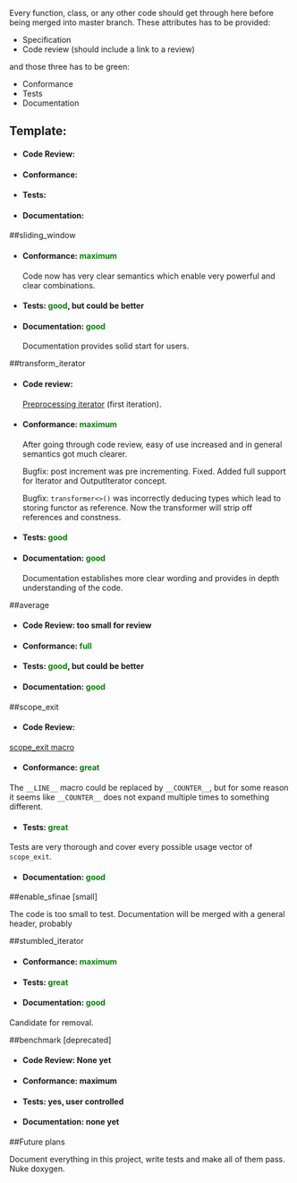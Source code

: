 Every function, class, or any other code should get through here before being merged into master branch. These attributes has to be provided:
 
 - Specification
 - Code review (should include a link to a review)
 
 and those three has to be green:
 - Conformance
 - Tests
 - Documentation
 
 <h2>Template:</h2>
  
  - <h4>Code Review: </h4>
 
  - <h4>Conformance: </h4>
  
  - <h4>Tests: </h4>
   
  - <h4>Documentation: </h4>
 
##sliding_window

 - <h4>Conformance: <font color=green>maximum</font> </h4>
 
   Code now has very clear semantics which enable very powerful and clear combinations.
 
 - <h4> Tests: <font color="green">good</font>, but could be better</h4>
 
 - <h4> Documentation: <font color="green">good</font></h4>
 
   Documentation provides solid start for users.
 
 ##transform_iterator
    
 - <h4>Code review:</h4>
 
   [Preprocessing iterator](http://codereview.stackexchange.com/questions/155866/preprocessing-iterator) (first iteration).
 
 - <h4>Conformance: <font color=green>maximum</font> </h4>
  
   After going through code review, easy of use increased and in general semantics got much clearer.
  
   Bugfix: post increment was pre incrementing. Fixed. Added full support for Iterator and OutputIterator concept.
   
   Bugfix: `transformer<>()` was incorrectly deducing types which lead to storing functor as reference. 
   Now the transformer will strip off references and constness.
  
  - <h4> Tests: <font color="green">good</font></h4>
  
  - <h4> Documentation: <font color=green>good</font></h4>
  
    Documentation establishes more clear wording and provides in depth understanding of the code.
    
##average
   
   - <h4>Code Review: too small for review</h4>
  
   - <h4>Conformance: <font color="green">full</font></h4>
   
   - <h4>Tests: <font color="green">good</font>, but could be better</h4>
    
   - <h4>Documentation: <font color="green">good</font></h4>
   
##scope_exit
   
   - <h4>Code Review: </h4>
   
   [scope_exit macro](http://codereview.stackexchange.com/questions/145801/scope-exit-macro)
  
   - <h4>Conformance: <font color="green">great</font></h4>
   
   The `__LINE__` macro could be replaced by `__COUNTER__`, but for some reason
   it seems like `__COUNTER__` does not expand multiple times to something different.
   
   - <h4>Tests: <font color = "green">great</font></h4>
   
   Tests are very thorough and cover every possible usage vector of `scope_exit`.
    
   - <h4>Documentation: <font color="green">good</font></h4>
   
##enable_sfinae [small]

  The code is too small to test. Documentation will be 
  merged with a general header, probably
   
##stumbled_iterator

   - <h4>Conformance: <font color="green">maximum</font></h4>
   
   - <h4>Tests: <font color = "green">great</font></h4>
   
   - <h4>Documentation: <font color = "green">good</font> </h4>
   
Candidate for removal.

##benchmark [deprecated]

  - <h4>Code Review: None yet</h4>
 
  - <h4>Conformance: maximum</h4>
  
  - <h4>Tests: yes, user controlled</h4>
   
  - <h4>Documentation: none yet</h4>  
  
##Future plans

Document everything in this project, write tests and make all of them pass. Nuke doxygen.
